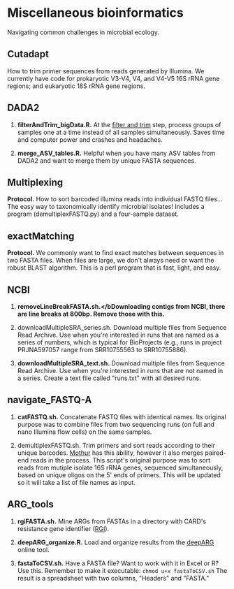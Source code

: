# Miscellaneous bioinformatics

Navigating common challenges in microbial ecology.

## Cutadapt
How to trim primer sequences from reads generated by Illumina. We currently have code for prokaryotic V3-V4, V4, and V4-V5 16S rRNA gene regions; and eukaryotic 18S rRNA gene regions.


## DADA2

1. <b>filterAndTrim_bigData.R.</b> At the [filter and trim](https://benjjneb.github.io/dada2/tutorial.html) step, process groups of samples one at a time instead of all samples simultaneously. Saves time and computer power and crashes and headaches.

2. <b>merge_ASV_tables.R.</b> Helpful when you have many ASV tables from DADA2 and want to merge them by unique FASTA sequences.


## Multiplexing
<b>Protocol.</b> How to sort barcoded illumina reads into individual FASTQ files... The easy way to taxonomically identify microbial isolates! Includes a program (demultiplexFASTQ.py) and a four-sample dataset.


## exactMatching
<b>Protocol.</b> We commonly want to find exact matches between sequences in two FASTA files. When files are large, we don't always need or want the robust BLAST algorithm. This is a perl program that is fast, light, and easy.


## NCBI
1. <b>removeLineBreakFASTA.sh.</bDownloading contigs from NCBI, there are line breaks at 800bp. Remove those with this.

2. </b>downloadMultipleSRA_series.sh.</b> Download multiple files from Sequence Read Archive. Use when you're interested in runs that are named as a series of numbers, which is typical for BioProjects (e.g., runs in project PRJNA597057 range from SRR10755563 to SRR10755886).

3. <b>downloadMultipleSRA_text.sh.</b> Download multiple files from Sequence Read Archive. Use when you're interested in runs that are not named in a series. Create a text file called "runs.txt" with all desired runs.


## navigate_FASTQ-A
1. <b>catFASTQ.sh.</b> Concatenate FASTQ files with identical names. Its original purpose was to combine files from two sequencing runs (on full and nano Illumina flow cells) on the same samples. 

2. </b>demultiplexFASTQ.sh.</b> Trim primers and sort reads according to their unique barcodes. [Mothur](https://mothur.org/wiki/make.contigs/) has this ability, however it also merges paired-end reads in the process. This script's original purpose was to sort reads from mutiple isolate 16S rRNA genes, sequenced simultaneously, based on unique oligos on the 5' ends of primers. This will be updated so it will take a list of file names as input.


## ARG_tools
1. <b>rgiFASTA.sh.</b> Mine ARGs from FASTAs in a directory with CARD's resistance gene identifier ([RGI](https://card.mcmaster.ca/analyze/rgi)).

2. <b>deepARG_organize.R.</b> Load and organize results from the [deepARG](https://bench.cs.vt.edu/deeparg_analyze/) online tool. 

3. <b>fastaToCSV.sh.</b> Have a FASTA file? Want to work with it in Excel or R? Use this. Remember to make it executable: `chmod u+x fastaToCSV.sh` The result is a spreadsheet with two columns, "Headers" and "FASTA."
